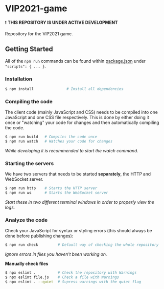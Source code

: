# VIP2021-game

:exclamation: **THIS REPOSITORY IS UNDER ACTIVE DEVELOPMENT**

Repository for the VIP2021 game.

## Getting Started

All of the `npm run` commands can be found within [package.json](package.json) under `"scripts": { ... }`.

### Installation

``` bash
$ npm install               # Install all dependencies
```

### Compiling the code

The client code (mainly JavaScript and CSS) needs to be compiled into one JavaScript and one CSS file respectively. This is done by either doing it once or "watching" your code for changes and then automatically compiling the code.

``` bash
$ npm run build   # Compiles the code once
$ npm run watch   # Watches your code for changes
```

*While developing it is recommended to start the watch command.*

### Starting the servers

We have two servers that needs to be started **separately**, the HTTP and WebSocket server.

``` bash
$ npm run http    # Starts the HTTP server
$ npm run ws      # Starts the WebSocket server
```

*Start these in two different terminal windows in order to properly view the logs.*

### Analyze the code

Check your JavaScript for syntax or styling errors (this should always be done
before publishing changes):

``` bash
$ npm run check         # Default way of checking the whole repository
```

*Ignore errors in files you haven't been working on.*

**Manually check files**

``` bash
$ npx eslint .          # Check the repository with Warnings
$ npx eslint file.js    # Check a file with Warnings
$ npx eslint . --quiet  # Supress warnings with the quiet flag
```
